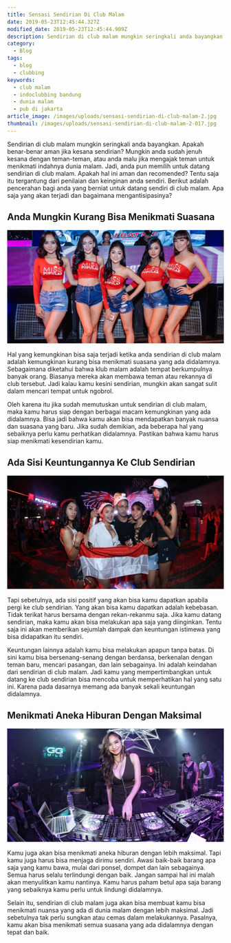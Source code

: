 ```yaml
---
title: Sensasi Sendirian Di Club Malam
date: 2019-05-23T12:45:44.327Z
modified_date: 2019-05-23T12:45:44.909Z
description: Sendirian di club malam mungkin seringkali anda bayangkan. Apakah benar-benar aman jika kesana sendirian?
category:
  - Blog
tags:
  - blog
  - clubbing
keywords:
  - club malam
  - indoclubbing bandung
  - dunia malam
  - pub di jakarta
article_image: /images/uploads/sensasi-sendirian-di-club-malam-2.jpg
thumbnail: /images/uploads/sensasi-sendirian-di-club-malam-2-017.jpg
---
```

Sendirian di club malam mungkin seringkali anda bayangkan. Apakah benar-benar aman jika kesana sendirian? Mungkin anda sudah jenuh kesana dengan teman-teman, atau anda malu jika mengajak teman untuk menikmati indahnya dunia malam. Jadi, anda pun memilih untuk datang sendirian di club malam. Apakah hal ini aman dan recomended? Tentu saja itu tergantung dari penilaian dan keinginan anda sendiri. Berikut adalah pencerahan bagi anda yang berniat untuk datang sendiri di club malam. Apa saja yang akan terjadi dan bagaimana mengantisipasinya?



## Anda Mungkin Kurang Bisa Menikmati Suasana

![Sensasi Sendirian Di Club Malam](/images/uploads/sensasi-sendirian-di-club-malam-2.jpg)

Hal yang kemungkinan bisa saja terjadi ketika anda sendirian di club malam adalah kemungkinan kurang bisa menikmati suasana yang ada didalamnya. Sebagaimana diketahui bahwa klub malam adalah tempat berkumpulnya banyak orang. Biasanya mereka akan membawa teman atau rekannya di club tersebut. Jadi kalau kamu kesini sendirian, mungkin akan sangat sulit dalam mencari tempat untuk ngobrol.

Oleh karena itu jika sudah memutuskan untuk sendirian di club malam, maka kamu harus siap dengan berbagai macam kemungkinan yang ada didalamnya. Bisa jadi bahwa kamu akan bisa mendapatkan banyak nuansa dan suasana yang baru. Jika sudah demikian, ada beberapa hal yang sebaiknya perlu kamu perhatikan didalamnya. Pastikan bahwa kamu harus siap menikmati kesendirian kamu.



## Ada Sisi Keuntungannya Ke Club Sendirian

![Sensasi Sendirian Di Club Malam](/images/uploads/sensasi-sendirian-di-club-malam-3.jpg)

Tapi sebetulnya, ada sisi positif yang akan bisa kamu dapatkan apabila pergi ke club sendirian. Yang akan bisa kamu dapatkan adalah kebebasan. Tidak terikat harus bersama dengan rekan-rekanmu saja. Jika kamu datang sendirian, maka kamu akan bisa melakukan apa saja yang diinginkan. Tentu saja ini akan memberikan sejumlah dampak dan keuntungan istimewa yang bisa didapatkan itu sendiri.

Keuntungan lainnya adalah kamu bisa melakukan apapun tanpa batas. Di sini kamu bisa bersenang-senang dengan berdansa, berkenalan dengan teman baru, mencari pasangan, dan lain sebagainya. Ini adalah keindahan dari sendirian di club malam. Jadi kamu yang mempertimbangkan untuk datang ke club sendirian bisa mencoba untuk memperhatikan hal yang satu ini. Karena pada dasarnya memang ada banyak sekali keuntungan didalamnya.



## Menikmati Aneka Hiburan Dengan Maksimal

![Sensasi Sendirian Di Club Malam](/images/uploads/sensasi-sendirian-di-club-malam-1.jpg)

Kamu juga akan bisa menikmati aneka hiburan dengan lebih maksimal. Tapi kamu juga harus bisa menjaga dirimu sendiri. Awasi baik-baik barang apa saja yang kamu bawa, mulai dari ponsel, dompet dan lain sebagainya. Semua harus selalu terlindungi dengan baik. Jangan sampai hal ini malah akan menyulitkan kamu nantinya. Kamu harus paham betul apa saja barang yang sebaiknya kamu perlu untuk lindungi didalamnya.

Selain itu, sendirian di club malam juga akan bisa membuat kamu bisa menikmati nuansa yang ada di dunia malam dengan lebih maksimal. Jadi sebetulnya tak perlu sungkan atau cemas dalam melakukannya. Pasalnya, kamu akan bisa menikmati semua suasana yang ada didalamnya dengan tepat dan baik.
